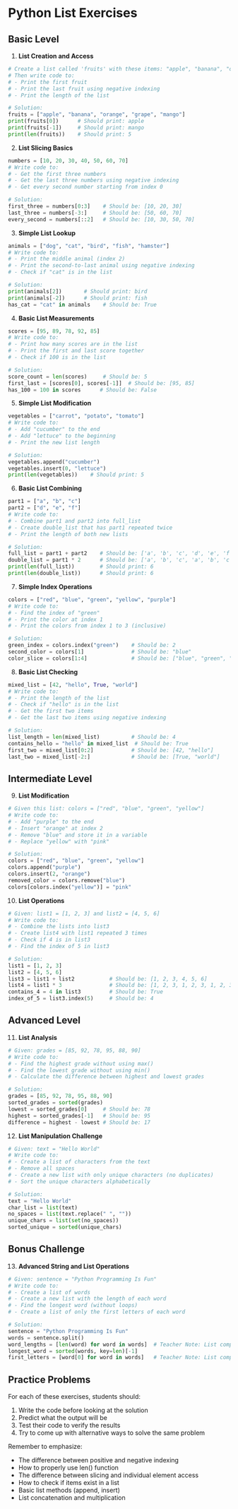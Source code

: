 # Python List Exercises
## Basic Level

1. **List Creation and Access**
```py
# Create a list called 'fruits' with these items: "apple", "banana", "orange", "grape", "mango"
# Then write code to:
# - Print the first fruit
# - Print the last fruit using negative indexing
# - Print the length of the list

# Solution:
fruits = ["apple", "banana", "orange", "grape", "mango"]
print(fruits[0])      # Should print: apple
print(fruits[-1])     # Should print: mango
print(len(fruits))    # Should print: 5
```

2. **List Slicing Basics**
```py
numbers = [10, 20, 30, 40, 50, 60, 70]
# Write code to:
# - Get the first three numbers
# - Get the last three numbers using negative indexing
# - Get every second number starting from index 0

# Solution:
first_three = numbers[0:3]    # Should be: [10, 20, 30]
last_three = numbers[-3:]     # Should be: [50, 60, 70]
every_second = numbers[::2]   # Should be: [10, 30, 50, 70]
```

3. **Simple List Lookup**
```py
animals = ["dog", "cat", "bird", "fish", "hamster"]
# Write code to:
# - Print the middle animal (index 2)
# - Print the second-to-last animal using negative indexing
# - Check if "cat" is in the list

# Solution:
print(animals[2])       # Should print: bird
print(animals[-2])      # Should print: fish
has_cat = "cat" in animals    # Should be: True
```

4. **Basic List Measurements**
```py
scores = [95, 89, 78, 92, 85]
# Write code to:
# - Print how many scores are in the list
# - Print the first and last score together
# - Check if 100 is in the list

# Solution:
score_count = len(scores)     # Should be: 5
first_last = [scores[0], scores[-1]]  # Should be: [95, 85]
has_100 = 100 in scores      # Should be: False
```

5. **Simple List Modification**
```py
vegetables = ["carrot", "potato", "tomato"]
# Write code to:
# - Add "cucumber" to the end
# - Add "lettuce" to the beginning
# - Print the new list length

# Solution:
vegetables.append("cucumber")
vegetables.insert(0, "lettuce")
print(len(vegetables))    # Should print: 5
```

6. **Basic List Combining**
```py
part1 = ["a", "b", "c"]
part2 = ["d", "e", "f"]
# Write code to:
# - Combine part1 and part2 into full_list
# - Create double_list that has part1 repeated twice
# - Print the length of both new lists

# Solution:
full_list = part1 + part2    # Should be: ['a', 'b', 'c', 'd', 'e', 'f']
double_list = part1 * 2      # Should be: ['a', 'b', 'c', 'a', 'b', 'c']
print(len(full_list))        # Should print: 6
print(len(double_list))      # Should print: 6
```

7. **Simple Index Operations**
```py
colors = ["red", "blue", "green", "yellow", "purple"]
# Write code to:
# - Find the index of "green"
# - Print the color at index 1
# - Print the colors from index 1 to 3 (inclusive)

# Solution:
green_index = colors.index("green")    # Should be: 2
second_color = colors[1]               # Should be: "blue"
color_slice = colors[1:4]              # Should be: ["blue", "green", "yellow"]
```

8. **Basic List Checking**
```py
mixed_list = [42, "hello", True, "world"]
# Write code to:
# - Print the length of the list
# - Check if "hello" is in the list
# - Get the first two items
# - Get the last two items using negative indexing

# Solution:
list_length = len(mixed_list)          # Should be: 4
contains_hello = "hello" in mixed_list  # Should be: True
first_two = mixed_list[0:2]            # Should be: [42, "hello"]
last_two = mixed_list[-2:]             # Should be: [True, "world"]
```

## Intermediate Level

9. **List Modification**
```py
# Given this list: colors = ["red", "blue", "green", "yellow"]
# Write code to:
# - Add "purple" to the end
# - Insert "orange" at index 2
# - Remove "blue" and store it in a variable
# - Replace "yellow" with "pink"

# Solution:
colors = ["red", "blue", "green", "yellow"]
colors.append("purple")
colors.insert(2, "orange")
removed_color = colors.remove("blue")
colors[colors.index("yellow")] = "pink"
```

10. **List Operations**
```py
# Given: list1 = [1, 2, 3] and list2 = [4, 5, 6]
# Write code to:
# - Combine the lists into list3
# - Create list4 with list1 repeated 3 times
# - Check if 4 is in list3
# - Find the index of 5 in list3

# Solution:
list1 = [1, 2, 3]
list2 = [4, 5, 6]
list3 = list1 + list2           # Should be: [1, 2, 3, 4, 5, 6]
list4 = list1 * 3               # Should be: [1, 2, 3, 1, 2, 3, 1, 2, 3]
contains_4 = 4 in list3         # Should be: True
index_of_5 = list3.index(5)     # Should be: 4
```

## Advanced Level

11. **List Analysis**
```py
# Given: grades = [85, 92, 78, 95, 88, 90]
# Write code to:
# - Find the highest grade without using max()
# - Find the lowest grade without using min()
# - Calculate the difference between highest and lowest grades

# Solution:
grades = [85, 92, 78, 95, 88, 90]
sorted_grades = sorted(grades)
lowest = sorted_grades[0]     # Should be: 78
highest = sorted_grades[-1]   # Should be: 95
difference = highest - lowest # Should be: 17
```

12. **List Manipulation Challenge**
```py
# Given: text = "Hello World"
# Write code to:
# - Create a list of characters from the text
# - Remove all spaces
# - Create a new list with only unique characters (no duplicates)
# - Sort the unique characters alphabetically

# Solution:
text = "Hello World"
char_list = list(text)
no_spaces = list(text.replace(" ", ""))
unique_chars = list(set(no_spaces))
sorted_unique = sorted(unique_chars)
```

## Bonus Challenge

13. **Advanced String and List Operations**
```py
# Given: sentence = "Python Programming Is Fun"
# Write code to:
# - Create a list of words
# - Create a new list with the length of each word
# - Find the longest word (without loops)
# - Create a list of only the first letters of each word

# Solution:
sentence = "Python Programming Is Fun"
words = sentence.split()
word_lengths = [len(word) for word in words]  # Teacher Note: List comprehension not needed, students can do this manually
longest_word = sorted(words, key=len)[-1]
first_letters = [word[0] for word in words]   # Teacher Note: List comprehension not needed, students can do this manually
```

## Practice Problems

For each of these exercises, students should:
1. Write the code before looking at the solution
2. Predict what the output will be
3. Test their code to verify the results
4. Try to come up with alternative ways to solve the same problem

Remember to emphasize:
- The difference between positive and negative indexing
- How to properly use len() function
- The difference between slicing and individual element access
- How to check if items exist in a list
- Basic list methods (append, insert)
- List concatenation and multiplication
